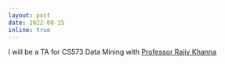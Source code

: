 ```yaml
---
layout: post
date: 2022-08-15
inline: true
---
```


I will be a TA for CS573 Data Mining with [Professor Rajiv Khanna](https://rjvak7.github.io/)
